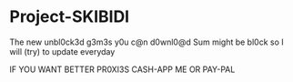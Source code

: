 # Project-SKIBIDI
The new unbl0ck3d g3m3s y0u c@n d0wnl0@d
Sum might be bl0ck so I will (try) to update everyday



IF YOU WANT BETTER PR0XI3S CASH-APP ME OR PAY-PAL
